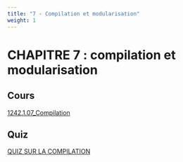 ```yaml
---
title: "7 - Compilation et modularisation"
weight: 1
---
```


# CHAPITRE 7 : compilation et modularisation
## Cours
[1242.1.07_Compilation](/pdf/1242.1.07_Compilation.pdf)

## Quiz
[QUIZ SUR LA COMPILATION](https://cyberlearn.hes-so.ch/mod/quiz/view.php?id=761712)
